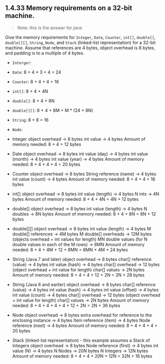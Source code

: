 ## 1.4.33 Memory requirements on a 32-bit machine.

> Note: this is the answer for *java*

Give the memory requirements for `Integer`, `Date`, `Counter`, `int[]`,
`double[]`, `double[][]`, `String`, `Node`, and `Stack` (linked-list
representation) for a 32-bit machine. Assume that references are 4 bytes,
object overhead is 8 bytes, and padding is to a multiple of 4 bytes.

* `Interger`: 
* `Date`: 8 + 4 * 3 + 4 = 24
* `Counter`: 8 + 4 + 4 = 16
* `int[]`: 8 + 4 + 4N
* `double[]`: 8 + 4 + 8N
* `double[][]`: 8 + 4 + 8M +  M * (24 + 8N)
* `String`: 8 + 8 = 16
* `Node`: 

* Integer
   object overhead -> 8 bytes
   int value -> 4 bytes
Amount of memory needed: 8 + 4 = 12 bytes

* Date
   object overhead -> 8 bytes
   int value (day) -> 4 bytes
   int value (month) -> 4 bytes
   int value (year) -> 4 bytes
Amount of memory needed: 8 + 4 + 4 + 4 = 20 bytes

* Counter
   object overhead -> 8 bytes
   String reference (name) -> 4 bytes
   int value (count) -> 4 bytes
Amount of memory needed: 8 + 4 + 4 = 16 bytes

* int[]
   object overhead -> 8 bytes
   int value (length) -> 4 bytes
   N ints -> 4N bytes
Amount of memory needed: 8 + 4 + 4N = 4N + 12 bytes

* double[]
   object overhead -> 8 bytes
   int value (length) -> 4 bytes
   N doubles -> 8N bytes
Amount of memory needed: 8 + 4 + 8N = 8N + 12 bytes

* double[][]
   object overhead -> 8 bytes
   int value (length) -> 4 bytes
   M double[] references -> 4M bytes
   M double[] overheads -> 12M bytes (objects overhead + int values for length)
   MN double values (for N double values in each of the M rows) -> 8MN
Amount of memory needed: 8 + 4 + 4M + 12 + 8MN = 8MN + 4M + 24 bytes

* String (Java 7 and later)
   object overhead -> 8 bytes
   char[] reference (value) -> 4 bytes
   int value (hash) -> 4 bytes
   char[] overhead -> 12 bytes (object overhead + int value for length)
   char[] values -> 2N bytes
Amount of memory needed: 8 + 4 + 4 + 12 + 2N = 2N + 28 bytes

* String (Java 6 and earlier)
   object overhead -> 8 bytes
   char[] reference (value) -> 4 bytes
   int value (hash) -> 4 bytes
   int value (offset) -> 4 bytes
   int value (count) -> 4 bytes
   char[] overhead -> 12 bytes (object overhead + int value for length)
   char[] values -> 2N bytes
Amount of memory needed: 8 + 4 + 4 + 4 + 4 + 12 + 2N = 2N + 36 bytes

* Node
   object overhead -> 8 bytes
   extra overhead for reference to the enclosing instance -> 4 bytes
   Item reference (item) -> 4 bytes
   Node reference (next) -> 4 bytes
Amount of memory needed: 8 + 4 + 4 + 4 = 20 bytes

* Stack (linked-list representation) - this example assumes a Stack of Integers
   object overhead -> 8 bytes
   Node reference (first) -> 4 bytes
   int value (N) -> 4 bytes
   N Nodes -> 20N bytes
   N Integers -> 12N bytes
Amount of memory needed: 8 + 4 + 4 + 20N + 12N = 32N + 16 bytes
